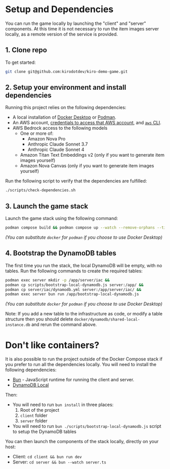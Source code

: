 # Setup and Dependencies

You can run the game locally by launching the "client" and "server" components.
At this time it is not necessary to run the item images server locally, as a remote
version of the service is provided.

## 1. Clone repo

To get started:

```sh
git clone git@github.com:kirodotdev/kiro-demo-game.git
```

## 2. Setup your environment and install dependencies

Running this project relies on the following dependencies:

* A local installation of [Docker Desktop](https://www.docker.com/products/docker-desktop/) or [Podman](https://podman.io/).
* An AWS account, [credentials to access that AWS account](https://docs.aws.amazon.com/cli/latest/userguide/getting-started-prereqs.html), and [`aws` CLI](https://docs.aws.amazon.com/cli/latest/userguide/cli-chap-getting-started.html).
* AWS Bedrock access to the following models
   - One or more of:
      - Amazon Nova Pro
      - Anthropic Claude Sonnet 3.7
      - Anthropic Claude Sonnet 4
   - Amazon Titan Text Embeddings v2 (only if you want to generate item images yourself)
   - Amazon Nova Canvas (only if you want to generate item images yourself)

Run the following script to verify that the dependencies are fulfilled:

```sh
./scripts/check-dependencies.sh
```

## 3. Launch the game stack

Launch the game stack using the following command:

```sh
podman compose build && podman compose up --watch --remove-orphans --timeout 0 --force-recreate
```
_(You can substitute `docker` for `podman` if you choose to use Docker Desktop)_

## 4. Bootstrap the DynamoDB tables

The first time you run the stack, the local DynamoDB will be
empty, with no tables. Run the following commands to create the required tables:

```sh
podman exec server mkdir -p /app/server/iac &&
podman cp scripts/bootstrap-local-dynamodb.js server:/app/ &&
podman cp server/iac/dynamodb.yml server:/app/server/iac/ &&
podman exec server bun run /app/bootstrap-local-dynamodb.js
```
_(You can substitute `docker` for `podman` if you choose to use Docker Desktop)_

Note: If you add a new table to the infrastructure as code, or modify a table structure
then you should delete `docker/dynamodb/shared-local-instance.db` and rerun the command above.

# Don't like containers?

It is also possible to run the project outside of the Docker Compose stack if you prefer to run all the dependencies locally. You will 
need to install the following dependencies:

* [Bun](https://bun.sh/) - JavaScript runtime for running the client and server. 
* [DynamoDB Local](https://docs.aws.amazon.com/amazondynamodb/latest/developerguide/DynamoDBLocal.html)

Then:
* You will need to run `bun install` in three places:
   1. Root of the project
   2. `client` folder
   3. `server` folder
* You will need to run `bun ./scripts/bootstrap-local-dynamodb.js` script to setup the DynamoDB tables

You can then launch the components of the stack locally, directly on your host:

- Client: `cd client && bun run dev`
- Server: `cd server && bun --watch server.ts`